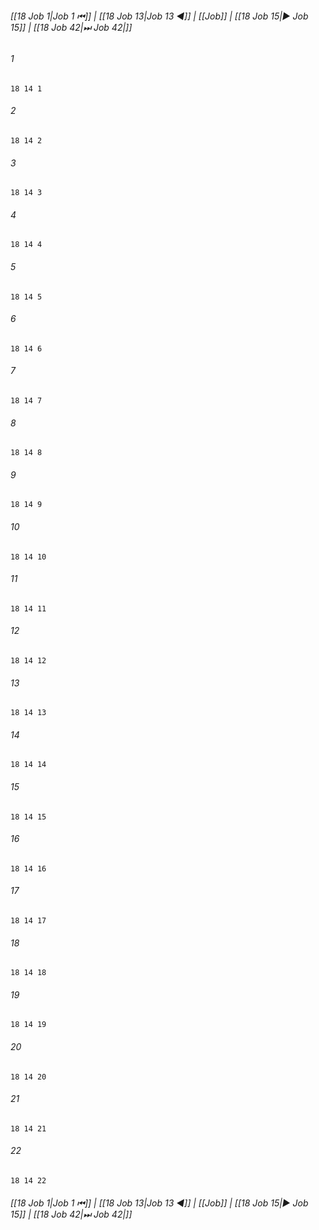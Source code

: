 
###### [[18 Job 1|Job 1 ⏮]] | [[18 Job 13|Job 13 ◀]] | [[Job]] | [[18 Job 15|▶ Job 15]] | [[18 Job 42|⏭ Job 42|]]

###### 1
``` verse
18 14 1 
```
###### 2
``` verse
18 14 2 
```
###### 3
``` verse
18 14 3 
```
###### 4
``` verse
18 14 4 
```
###### 5
``` verse
18 14 5 
```
###### 6
``` verse
18 14 6 
```
###### 7
``` verse
18 14 7 
```
###### 8
``` verse
18 14 8 
```
###### 9
``` verse
18 14 9 
```
###### 10
``` verse
18 14 10 
```
###### 11
``` verse
18 14 11 
```
###### 12
``` verse
18 14 12 
```
###### 13
``` verse
18 14 13 
```
###### 14
``` verse
18 14 14 
```
###### 15
``` verse
18 14 15 
```
###### 16
``` verse
18 14 16 
```
###### 17
``` verse
18 14 17 
```
###### 18
``` verse
18 14 18 
```
###### 19
``` verse
18 14 19 
```
###### 20
``` verse
18 14 20 
```
###### 21
``` verse
18 14 21 
```
###### 22
``` verse
18 14 22 
```

###### [[18 Job 1|Job 1 ⏮]] | [[18 Job 13|Job 13 ◀]] | [[Job]] | [[18 Job 15|▶ Job 15]] | [[18 Job 42|⏭ Job 42|]]

